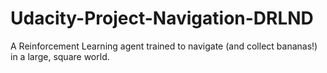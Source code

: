 # Udacity-Project-Navigation-DRLND
A Reinforcement Learning agent trained to navigate (and collect bananas!) in a large, square world.
